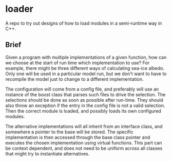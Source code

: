# loader

A repo to try out designs of how to load modules in a semi-runtime way in C++.

## Brief
Given a program with multiple implementations of a given function, how can we choose at the start of run time which implementation to use? For example, there might be three different ways of calculating sea-ice albedo. Only one will be used in a particular model run, but we don't want to have to recompile the model just to change to a different implementation.

The configuration will come from a config file, and preferably will use an instance of the boost class that parses such files to drive the selection. The selections should be done as soon as possible after run-time. They should also throw an exception if the entry in the config file is not a valid selection. Then the correct module is loaded, and possibly loads its own configured modules.

The alternative implementations will all inherit from an interface class, and somewhere a pointer to the base will be stored. The specific implementation is then accessed through the base class pointer and executes the chosen implementation using virtual functions. This part can be context dependent, and does not need to be uniform across all classes that might try to instantiate alternatives.
